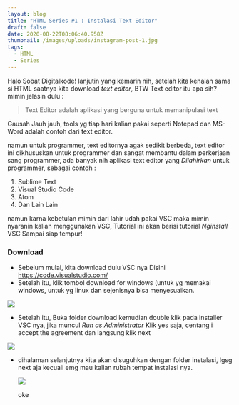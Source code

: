 ```yaml
---
layout: blog
title: "HTML Series #1 : Instalasi Text Editor"
draft: false
date: 2020-08-22T08:06:40.958Z
thumbnail: /images/uploads/instagram-post-1.jpg
tags:
  - HTML
  - Series
---
```

Halo Sobat Digitalkode! lanjutin yang kemarin nih, setelah kita kenalan sama si HTML saatnya kita download *text editor*, BTW Text editor itu apa sih? mimin jelasin dulu :

> Text Editor adalah aplikasi yang berguna untuk memanipulasi text

Gausah Jauh jauh, tools yg tiap hari kalian pakai seperti Notepad dan MS-Word adalah contoh dari text editor.

namun untuk programmer, text editornya agak sedikit berbeda, text editor ini dikhususkan untuk programmer dan sangat membantu dalam perkerjaan sang programmer, ada banyak nih aplikasi text editor yang *Dilahirkan* untuk programmer, sebagai contoh :

1. Sublime Text
2. Visual Studio Code
3. Atom
4. Dan Lain Lain

namun karna kebetulan mimin dari lahir udah pakai VSC maka mimin nyaranin kalian menggunakan VSC, Tutorial ini akan berisi tutorial *Nginstall*  VSC Sampai siap tempur!

### Download

* Sebelum mulai, kita download dulu VSC nya Disini <https://code.visualstudio.com/>
* Setelah itu, klik tombol download for windows (untuk yg memakai windows, untuk yg linux dan sejenisnya bisa menyesuaikan.

![](/images/uploads/visual-studio-code-code-editing.-redefined-1-.png)

* Setelah itu, Buka folder download kemudian double klik pada installer VSC nya, jika muncul *Run as Administrator* Klik yes saja, centang i accept the agreement dan langsung klik next

![](/images/uploads/2-min.png)

* dihalaman selanjutnya kita akan disuguhkan dengan folder instalasi, lgsg next aja kecuali emg mau kalian rubah tempat instalasi nya.

  ![](/images/uploads/3-min.png)

  oke